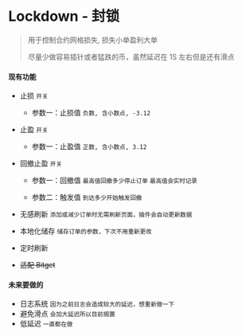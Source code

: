 # Lockdown - 封锁

> 用于控制合约网格损失, 损失小单盈利大单
>
> 尽量少做容易插针或者猛跌的币，虽然延迟在 1S 左右但是还有滑点

#### 现有功能

-   止损 `开关`

    -   参数一：止损值 `负数, 含小数点, -3.12`

-   止盈 `开关`

    -   参数一：止盈值 `正数, 含小数点, 3.12`

-   回撤止盈 `开关`

    -   参数一：回撤值 `最高值回撤多少停止订单` `最高值会实时记录`

    -   参数二：触发值 `到达多少开始触发回撤`

-   无感刷新 `添加或减少订单时无需刷新页面，插件会自动更新数据`

-   本地化储存 `储存订单的参数，下次不用重新更改`

-   定时刷新 

-   ~~适配 Bitget~~

#### 未来要做的

-   日志系统 `因为之前日志会造成较大的延迟，想重新做一下`
-   避免滑点 `会加大延迟所以目前搁置`
-   低延迟 `一直都在做`
